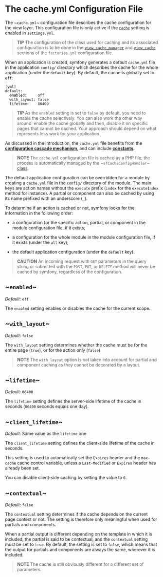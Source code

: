 The cache.yml Configuration File
================================

The ~`cache.yml`~ configuration file describes the cache configuration for the
view layer. This configuration file is only active if the
[`cache`](04-Settings#chapter_04_sub_cache) setting is enabled in `settings.yml`.

>**TIP**
>The configuration of the class used for caching and
>its associated configuration is to be done in the
>[`view_cache_manager`](05-Factories#chapter_05_view_cache_manager) and
>[`view_cache`](05-Factories#chapter_05_view_cache) sections of the `factories.yml`
>configuration file.

When an application is created, symfony generates a default `cache.yml` file
in the application `config/` directory which describes the cache for the whole
application (under the `default` key). By default, the cache is globally set
to `off`:

    [yml]
    default:
      enabled:     off
      with_layout: false
      lifetime:    86400

>**TIP**
>As the `enabled` setting is set to `false` by default, you need to
>enable the cache selectively. You can also work the other way around:
>enable the cache globally and then, disable it on specific pages that
>cannot be cached. Your approach should depend on what represents less work
>for your application.

As discussed in the introduction, the `cache.yml` file benefits from
the [**configuration cascade mechanism**](03-Configuration-Files-Principles#chapter_03_configuration_cascade),
and can include [**constants**](03-Configuration-Files-Principles#chapter_03_constants).

>**NOTE**
>The `cache.yml` configuration file is cached as a PHP file; the
>process is automatically managed by the ~`sfCacheConfigHandler`~
>[class](14-Other-Configuration-Files#chapter_14_config_handlers_yml).

The default application configuration can be overridden for a module by
creating a `cache.yml` file in the `config/` directory of the module. The main
keys are action names without the `execute` prefix (`index` for the
`executeIndex` method for instance). A partial or component can also be cached
by using its name prefixed with an underscore (`_`).

To determine if an action is cached or not, symfony looks for the information
in the following order:

  * a configuration for the specific action, partial, or component in the
    module configuration file, if it exists;

  * a configuration for the whole module in the module configuration file, if
    it exists (under the `all` key);

  * the default application configuration (under the `default` key).

>**CAUTION**
>An incoming request with `GET` parameters in the query string or
>submitted with the `POST`, `PUT`, or `DELETE` method will never be
>cached by symfony, regardless of the configuration.

~`enabled`~
-----------

*Default*: `off`

The `enabled` setting enables or disables the cache for the current scope.

~`with_layout`~
---------------

*Default*: `false`

The `with_layout` setting determines whether the cache must be for the entire
page (`true`), or for the action only (`false`).

>**NOTE**
>The `with_layout` option is not taken into account for partial and
>component caching as they cannot be decorated by a layout.

~`lifetime`~
------------

*Default*: `86400`

The `lifetime` setting defines the server-side lifetime of the cache in
seconds (`86400` seconds equals one day).

~`client_lifetime`~
-------------------

*Default*: Same value as the `lifetime` one

The `client_lifetime` setting defines the client-side lifetime of the cache in
seconds.

This setting is used to automatically set the `Expires` header and the
`max-cache` cache control variable, unless a `Last-Modified` or `Expires`
header has already been set.

You can disable client-side caching by setting the value to `0`.

~`contextual`~
--------------

*Default*: `false`

The `contextual` setting determines if the cache depends on the current page
context or not. The setting is therefore only meaningful when used for
partials and components.

When a partial output is different depending on the template in which it is
included, the partial is said to be contextual, and the `contextual` setting
must be set to `true`. By default, the setting is set to `false`, which means
that the output for partials and components are always the same, wherever it
is included.

>**NOTE**
>The cache is still obviously different for a different set of parameters.
